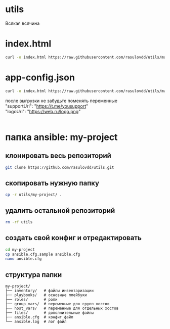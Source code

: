 # utils
Всякая всячина

  # index.html 
  ```bash
  curl -o index.html https://raw.githubusercontent.com/rasulovdd/utils/main/www/index.html
  ```
  # app-config.json
  ```bash
  curl -o index.html https://raw.githubusercontent.com/rasulovdd/utils/main/www/app-config.json
  ```
  после выгрузки не забудьте поменять переменные <br>
  "supportUrl": "https://t.me/yousupport" <br>
  "logoUrl": "https://web.ru/logo.png" <br>
  <br>
  
  # папка ansible: my-project
  ## клонировать весь репозиторий
  ```bash
  git clone https://github.com/rasulovdd/utils.git
  ```
  ## скопировать нужную папку
  ```bash
  cp -r utils/my-project/ .
  ```
  ## удалить остальной репозиторий
  ```bash
  rm -rf utils
  ```
  ## создать свой конфиг и отредактировать
  ```bash
  cd my-project
  cp ansible.cfg.sample ansible.cfg
  nano ansible.cfg
  ```

  ## структура папки
  ```info
  my-project/
  ├── inventory/   # файлы инвентаризации
  ├── playbooks/   # основные плейбуки
  ├── roles/       # роли
  ├── group_vars/  # переменные для групп хостов
  ├── host_vars/   # переменные для отдельных хостов
  ├── files/       # дополнительные файлы
  ├── ansible.cfg  # конфиг файл
  └── ansible.log  # лог файл
  ```
